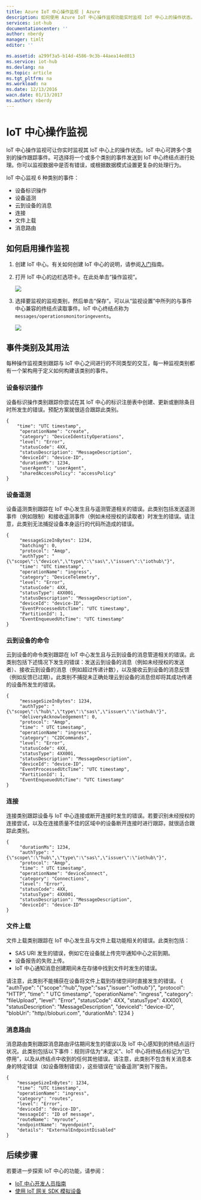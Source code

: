 ```yaml
---
title: Azure IoT 中心操作监视 | Azure
description: 如何使用 Azure IoT 中心操作监视功能实时监视 IoT 中心上的操作状态。
services: iot-hub
documentationcenter: ''
author: nberdy
manager: timlt
editor: ''

ms.assetid: a299f3a5-b14d-4586-9c3b-44aea14ed013
ms.service: iot-hub
ms.devlang: na
ms.topic: article
ms.tgt_pltfrm: na
ms.workload: na
ms.date: 12/13/2016
wacn.date: 01/13/2017
ms.author: nberdy
---
```


# IoT 中心操作监视
IoT 中心操作监视可让你实时监视其 IoT 中心上的操作状态。IoT 中心可跨多个类别的操作跟踪事件。可选择将一个或多个类别的事件发送到 IoT 中心终结点进行处理。你可以监视数据中是否有错误，或根据数据模式设置更复杂的处理行为。

IoT 中心监视 6 种类别的事件：

- 设备标识操作
- 设备遥测
- 云到设备的消息
- 连接
- 文件上载
- 消息路由

## 如何启用操作监视
1. 创建 IoT 中心。有关如何创建 IoT 中心的说明，请参阅[入门][lnk-get-started]指南。
2. 打开 IoT 中心的边栏选项卡。在此处单击“操作监视”。

    ![][1]
3. 选择要监视的监视类别，然后单击“保存”。可以从“监视设置”中所列的与事件中心兼容的终结点读取事件。IoT 中心终结点称为 `messages/operationsmonitoringevents`。

    ![][2]  

## 事件类别及其用法
每种操作监视类别跟踪与 IoT 中心之间进行的不同类型的交互，每一种监视类别都有一个架构用于定义如何构建该类别的事件。

### 设备标识操作
设备标识操作类别跟踪你尝试在其 IoT 中心的标识注册表中创建、更新或删除条目时所发生的错误。预配方案就很适合跟踪此类别。

```
{
    "time": "UTC timestamp",
     "operationName": "create",
     "category": "DeviceIdentityOperations",
     "level": "Error",
     "statusCode": 4XX,
     "statusDescription": "MessageDescription",
     "deviceId": "device-ID",
     "durationMs": 1234,
     "userAgent": "userAgent",
     "sharedAccessPolicy": "accessPolicy"
}
```

### 设备遥测
设备遥测类别跟踪在 IoT 中心发生且与遥测管道相关的错误。此类别包括发送遥测事件（例如限制）和接收遥测事件（例如未经授权的读取者）时发生的错误。请注意，此类别无法捕捉设备本身运行的代码所造成的错误。

```
{
     "messageSizeInBytes": 1234,
     "batching": 0,
     "protocol": "Amqp",
     "authType": "{\"scope\":\"device\",\"type\":\"sas\",\"issuer\":\"iothub\"}",
     "time": "UTC timestamp",
     "operationName": "ingress",
     "category": "DeviceTelemetry",
     "level": "Error",
     "statusCode": 4XX,
     "statusType": 4XX001,
     "statusDescription": "MessageDescription",
     "deviceId": "device-ID",
     "EventProcessedUtcTime": "UTC timestamp",
     "PartitionId": 1,
     "EventEnqueuedUtcTime": "UTC timestamp"
}
```

### 云到设备的命令
云到设备的命令类别跟踪在 IoT 中心发生且与云到设备的消息管道相关的错误。此类别包括下述情况下发生的错误：发送云到设备的消息（例如未经授权的发送者）、接收云到设备的消息（例如超过传递计数），以及接收云到设备的消息反馈（例如反馈已过期）。此类别不捕捉未正确处理云到设备的消息但却将其成功传递的设备所发生的错误。

```
{
     "messageSizeInBytes": 1234,
     "authType": "{\"scope\":\"hub\",\"type\":\"sas\",\"issuer\":\"iothub\"}",
     "deliveryAcknowledgement": 0,
     "protocol": "Amqp",
     "time": " UTC timestamp",
     "operationName": "ingress",
     "category": "C2DCommands",
     "level": "Error",
     "statusCode": 4XX,
     "statusType": 4XX001,
     "statusDescription": "MessageDescription",
     "deviceId": "device-ID",
     "EventProcessedUtcTime": "UTC timestamp",
     "PartitionId": 1,
     "EventEnqueuedUtcTime": “UTC timestamp"
}
```

### 连接
连接类别跟踪设备与 IoT 中心连接或断开连接时发生的错误。若要识别未经授权的连接尝试，以及在连接质量不佳的区域中的设备断开连接时进行跟踪，就很适合跟踪此类别。

```
{
     "durationMs": 1234,
     "authType": "{\"scope\":\"hub\",\"type\":\"sas\",\"issuer\":\"iothub\"}",
     "protocol": "Amqp",
     "time": " UTC timestamp",
     "operationName": "deviceConnect",
     "category": "Connections",
     "level": "Error",
     "statusCode": 4XX,
     "statusType": 4XX001,
     "statusDescription": "MessageDescription",
     "deviceId": "device-ID"
}
```

### 文件上载

文件上载类别跟踪在 IoT 中心发生且与文件上载功能相关的错误。此类别包括：

- SAS URI 发生的错误，例如它在设备就上传完毕通知中心之前到期。
- 设备报告的失败上传。
- IoT 中心通知消息创建期间未在存储中找到文件时发生的错误。

请注意，此类别不能捕获在设备将文件上载到存储空间时直接发生的错误。
    {
         "authType": "{\"scope\":\"hub\",\"type\":\"sas\",\"issuer\":\"iothub\"}",
         "protocol": "HTTP",
         "time": " UTC timestamp",
         "operationName": "ingress",
         "category": "fileUpload",
         "level": "Error",
         "statusCode": 4XX,
         "statusType": 4XX001,
         "statusDescription": "MessageDescription",
         "deviceId": "device-ID",
         "blobUri": "http//bloburi.com",
         "durationMs": 1234
    }

### 消息路由
消息路由类别跟踪消息路由评估期间发生的错误以及 IoT 中心感知到的终结点运行状况。此类别包括以下事件：规则评估为“未定义”、IoT 中心将终结点标记为“已停用”，以及从终结点中收到的任何其他错误。请注意，此类别不包含有关消息本身的特定错误（如设备限制错误），这些错误在“设备遥测”类别下报告。

```
{
    "messageSizeInBytes": 1234,
    "time": "UTC timestamp",
    "operationName": "ingress",
    "category": "routes",
    "level": "Error",
    "deviceId": "device-ID",
    "messageId": "ID of message",
    "routeName": "myroute",
    "endpointName": "myendpoint",
    "details": "ExternalEndpointDisabled"
}
```

## 后续步骤
若要进一步探索 IoT 中心的功能，请参阅：

- [IoT 中心开发人员指南][lnk-devguide]
- [使用 IoT 网关 SDK 模拟设备][lnk-gateway]

<!-- Links and images -->

[1]: ./media/iot-hub-operations-monitoring/enable-OM-1.png
[2]: ./media/iot-hub-operations-monitoring/enable-OM-2.png

[lnk-get-started]: ./iot-hub-csharp-csharp-getstarted.md
[lnk-diagnostic-metrics]: ./iot-hub-metrics.md
[lnk-scaling]: ./iot-hub-scaling.md
[lnk-dr]: ./iot-hub-ha-dr.md

[lnk-devguide]: ./iot-hub-devguide.md
[lnk-gateway]: ./iot-hub-linux-gateway-sdk-simulated-device.md

<!---HONumber=Mooncake_0109_2017-->
<!--Update_Description:add message routing-->